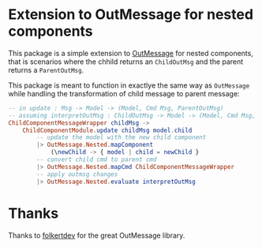 # Extension to OutMessage for nested components

This package is a simple extension to
[OutMessage](http://package.elm-lang.org/packages/folkertdev/outmessage/latest/)
for nested components, that is scenarios where the chhild returns an
`ChildOutMsg` and the parent returns a `ParentOutMsg`.

This package is meant to function in exactlye the same way as `OutMessage`
while handling the transformation of child message to parent message:

```elm
-- in update : Msg -> Model -> (Model, Cmd Msg, ParentOutMsg)
-- assuming interpretOutMsg : ChildOutMsg -> Model -> (Model, Cmd Msg, ParentOutMsg)
ChildComponentMessageWrapper childMsg ->
    ChildComponentModule.update childMsg model.child
        -- update the model with the new child component
        |> OutMessage.Nested.mapComponent
            (\newChild -> { model | child = newChild }
        -- convert child cmd to parent cmd
        |> OutMessage.Nested.mapCmd ChildComponentMessageWrapper
        -- apply outmsg changes
        |> OutMessage.Nested.evaluate interpretOutMsg
```

# Thanks

Thanks to [folkertdev](https://github.com/folkertdev) for the great OutMessage
library.
